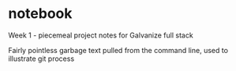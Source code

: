# notebook
Week 1 - piecemeal project notes for Galvanize full stack

Fairly pointless garbage text pulled from the command line, used to illustrate git process
